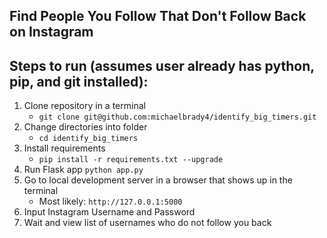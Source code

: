 ## Find People You Follow That Don't Follow Back on Instagram


## Steps to run (assumes user already has python, pip, and git installed):
1. Clone repository in a terminal
    - `git clone git@github.com:michaelbrady4/identify_big_timers.git`
2. Change directories into folder
    - `cd identify_big_timers`
3. Install requirements
    - `pip install -r requirements.txt --upgrade`
4. Run Flask app
    `python app.py`
5. Go to local development server in a browser that shows up in the terminal
    - Most likely: `http://127.0.0.1:5000`
6. Input Instagram Username and Password
7. Wait and view list of usernames who do not follow you back
